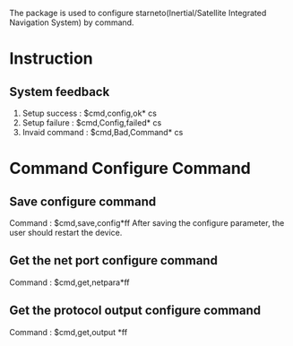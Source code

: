 The package is used to configure starneto(Inertial/Satellite Integrated Navigation System) by command.

# Instruction

## System feedback
1. Setup success : $cmd,config,ok* cs<CR><LF>
2. Setup failure : $cmd,Config,failed* cs<CR><LF>
3. Invaid command : $cmd,Bad,Command* cs<CR><LF>

# Command Configure Command

## Save configure command
Command : $cmd,save,config*ff
After saving the configure parameter, the user should restart the device.

## Get the net port configure command
Command : $cmd,get,netpara*ff

## Get the protocol output configure command
Command : $cmd,get,output *ff